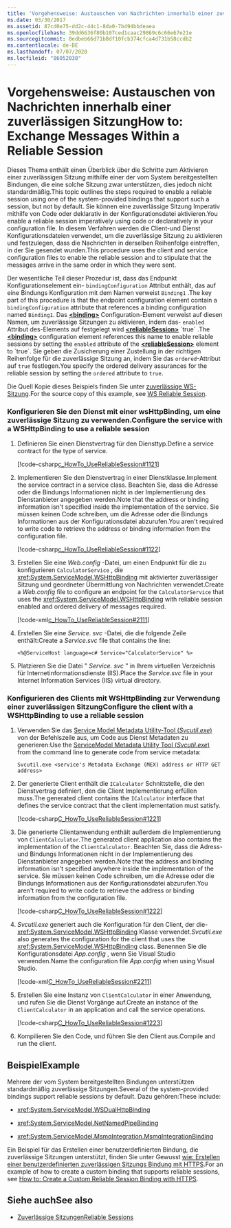 ```yaml
---
title: 'Vorgehensweise: Austauschen von Nachrichten innerhalb einer zuverlässigen Sitzung'
ms.date: 03/30/2017
ms.assetid: 87cd0e75-dd2c-44c1-8da0-7b494bbdeaea
ms.openlocfilehash: 39dd6636f80b107ced1caac29869c6c66e67e21e
ms.sourcegitcommit: 0edbeb66d71b8df10fcb374cfca4d731b58ccdb2
ms.contentlocale: de-DE
ms.lasthandoff: 07/07/2020
ms.locfileid: "86052038"
---
```

# <a name="how-to-exchange-messages-within-a-reliable-session"></a><span data-ttu-id="42748-102">Vorgehensweise: Austauschen von Nachrichten innerhalb einer zuverlässigen Sitzung</span><span class="sxs-lookup"><span data-stu-id="42748-102">How to: Exchange Messages Within a Reliable Session</span></span>

<span data-ttu-id="42748-103">Dieses Thema enthält einen Überblick über die Schritte zum Aktivieren einer zuverlässigen Sitzung mithilfe einer der vom System bereitgestellten Bindungen, die eine solche Sitzung zwar unterstützen, dies jedoch nicht standardmäßig.</span><span class="sxs-lookup"><span data-stu-id="42748-103">This topic outlines the steps required to enable a reliable session using one of the system-provided bindings that support such a session, but not by default.</span></span> <span data-ttu-id="42748-104">Sie können eine zuverlässige Sitzung Imperativ mithilfe von Code oder deklarativ in der Konfigurationsdatei aktivieren.</span><span class="sxs-lookup"><span data-stu-id="42748-104">You enable a reliable session imperatively using code or declaratively in your configuration file.</span></span> <span data-ttu-id="42748-105">In diesem Verfahren werden die Client-und Dienst Konfigurationsdateien verwendet, um die zuverlässige Sitzung zu aktivieren und festzulegen, dass die Nachrichten in derselben Reihenfolge eintreffen, in der Sie gesendet wurden.</span><span class="sxs-lookup"><span data-stu-id="42748-105">This procedure uses the client and service configuration files to enable the reliable session and to stipulate that the messages arrive in the same order in which they were sent.</span></span>

<span data-ttu-id="42748-106">Der wesentliche Teil dieser Prozedur ist, dass das Endpunkt Konfigurationselement ein- `bindingConfiguration` Attribut enthält, das auf eine Bindungs Konfiguration mit dem Namen verweist `Binding1` .</span><span class="sxs-lookup"><span data-stu-id="42748-106">The key part of this procedure is that the endpoint configuration element contain a `bindingConfiguration` attribute that references a binding configuration named `Binding1`.</span></span> <span data-ttu-id="42748-107">Das [**\<binding>**](../../configure-apps/file-schema/wcf/bindings.md) Configuration-Element verweist auf diesen Namen, um zuverlässige Sitzungen zu aktivieren, indem das- `enabled` Attribut des-Elements auf festgelegt wird [**\<reliableSession>**](https://docs.microsoft.com/previous-versions/dotnet/netframework-4.0/ms731302(v=vs.100)) `true` .</span><span class="sxs-lookup"><span data-stu-id="42748-107">The [**\<binding>**](../../configure-apps/file-schema/wcf/bindings.md) configuration element references this name to enable reliable sessions by setting the `enabled` attribute of the [**\<reliableSession>**](https://docs.microsoft.com/previous-versions/dotnet/netframework-4.0/ms731302(v=vs.100)) element to `true`.</span></span> <span data-ttu-id="42748-108">Sie geben die Zusicherung einer Zustellung in der richtigen Reihenfolge für die zuverlässige Sitzung an, indem Sie das `ordered`-Attribut auf `true` festlegen.</span><span class="sxs-lookup"><span data-stu-id="42748-108">You specify the ordered delivery assurances for the reliable session by setting the `ordered` attribute to `true`.</span></span>

<span data-ttu-id="42748-109">Die Quell Kopie dieses Beispiels finden Sie unter [zuverlässige WS-Sitzung](../samples/ws-reliable-session.md).</span><span class="sxs-lookup"><span data-stu-id="42748-109">For the source copy of this example, see [WS Reliable Session](../samples/ws-reliable-session.md).</span></span>

### <a name="configure-the-service-with-a-wshttpbinding-to-use-a-reliable-session"></a><span data-ttu-id="42748-110">Konfigurieren Sie den Dienst mit einer wsHttpBinding, um eine zuverlässige Sitzung zu verwenden.</span><span class="sxs-lookup"><span data-stu-id="42748-110">Configure the service with a WSHttpBinding to use a reliable session</span></span>

1. <span data-ttu-id="42748-111">Definieren Sie einen Dienstvertrag für den Diensttyp.</span><span class="sxs-lookup"><span data-stu-id="42748-111">Define a service contract for the type of service.</span></span>

   [!code-csharp[c_HowTo_UseReliableSession#1121](../../../../samples/snippets/csharp/VS_Snippets_CFX/c_howto_usereliablesession/cs/service.cs#1121)]

1. <span data-ttu-id="42748-112">Implementieren Sie den Dienstvertrag in einer Dienstklasse.</span><span class="sxs-lookup"><span data-stu-id="42748-112">Implement the service contract in a service class.</span></span> <span data-ttu-id="42748-113">Beachten Sie, dass die Adresse oder die Bindungs Informationen nicht in der Implementierung des Dienstanbieter angegeben werden.</span><span class="sxs-lookup"><span data-stu-id="42748-113">Note that the address or binding information isn't specified inside the implementation of the service.</span></span> <span data-ttu-id="42748-114">Sie müssen keinen Code schreiben, um die Adresse oder die Bindungs Informationen aus der Konfigurationsdatei abzurufen.</span><span class="sxs-lookup"><span data-stu-id="42748-114">You aren't required to write code to retrieve the address or binding information from the configuration file.</span></span>

   [!code-csharp[c_HowTo_UseReliableSession#1122](../../../../samples/snippets/csharp/VS_Snippets_CFX/c_howto_usereliablesession/cs/service.cs#1122)]

1. <span data-ttu-id="42748-115">Erstellen Sie eine *Web.config* -Datei, um einen Endpunkt für die zu konfigurieren `CalculatorService` , die <xref:System.ServiceModel.WSHttpBinding> mit aktivierter zuverlässiger Sitzung und geordneter Übermittlung von Nachrichten verwendet.</span><span class="sxs-lookup"><span data-stu-id="42748-115">Create a *Web.config* file to configure an endpoint for the `CalculatorService` that uses the <xref:System.ServiceModel.WSHttpBinding> with reliable session enabled and ordered delivery of messages required.</span></span>

   [!code-xml[c_HowTo_UseReliableSession#2111](../../../../samples/snippets/csharp/VS_Snippets_CFX/c_howto_usereliablesession/common/web.config#2111)]

1. <span data-ttu-id="42748-116">Erstellen Sie eine *Service. svc* -Datei, die die folgende Zeile enthält:</span><span class="sxs-lookup"><span data-stu-id="42748-116">Create a *Service.svc* file that contains the line:</span></span>

   ```aspx-csharp
   <%@ServiceHost language=c# Service="CalculatorService" %>
   ```

1. <span data-ttu-id="42748-117">Platzieren Sie die Datei " *Service. svc* " in Ihrem virtuellen Verzeichnis für Internetinformationsdienste (IIS).</span><span class="sxs-lookup"><span data-stu-id="42748-117">Place the *Service.svc* file in your Internet Information Services (IIS) virtual directory.</span></span>

### <a name="configure-the-client-with-a-wshttpbinding-to-use-a-reliable-session"></a><span data-ttu-id="42748-118">Konfigurieren des Clients mit WSHttpBinding zur Verwendung einer zuverlässigen Sitzung</span><span class="sxs-lookup"><span data-stu-id="42748-118">Configure the client with a WSHttpBinding to use a reliable session</span></span>

1. <span data-ttu-id="42748-119">Verwenden Sie das [Service Model Metadata Utility-Tool (*Svcutil.exe*)](../servicemodel-metadata-utility-tool-svcutil-exe.md) von der Befehlszeile aus, um Code aus Dienst Metadaten zu generieren:</span><span class="sxs-lookup"><span data-stu-id="42748-119">Use the [ServiceModel Metadata Utility Tool (*Svcutil.exe*)](../servicemodel-metadata-utility-tool-svcutil-exe.md) from the command line to generate code from service metadata:</span></span>

   ```console
   Svcutil.exe <service's Metadata Exchange (MEX) address or HTTP GET address>
   ```

1. <span data-ttu-id="42748-120">Der generierte Client enthält die `ICalculator` Schnittstelle, die den Dienstvertrag definiert, den die Client Implementierung erfüllen muss.</span><span class="sxs-lookup"><span data-stu-id="42748-120">The generated client contains the `ICalculator` interface that defines the service contract that the client implementation must satisfy.</span></span>

   [!code-csharp[C_HowTo_UseReliableSession#1221](../../../../samples/snippets/csharp/VS_Snippets_CFX/c_howto_usereliablesession/cs/client.cs#1221)]

1. <span data-ttu-id="42748-121">Die generierte Clientanwendung enthält außerdem die Implementierung von `ClientCalculator`.</span><span class="sxs-lookup"><span data-stu-id="42748-121">The generated client application also contains the implementation of the `ClientCalculator`.</span></span> <span data-ttu-id="42748-122">Beachten Sie, dass die Adress-und Bindungs Informationen nicht in der Implementierung des Dienstanbieter angegeben werden.</span><span class="sxs-lookup"><span data-stu-id="42748-122">Note that the address and binding information isn't specified anywhere inside the implementation of the service.</span></span> <span data-ttu-id="42748-123">Sie müssen keinen Code schreiben, um die Adresse oder die Bindungs Informationen aus der Konfigurationsdatei abzurufen.</span><span class="sxs-lookup"><span data-stu-id="42748-123">You aren't required to write code to retrieve the address or binding information from the configuration file.</span></span>

   [!code-csharp[C_HowTo_UseReliableSession#1222](../../../../samples/snippets/csharp/VS_Snippets_CFX/c_howto_usereliablesession/cs/client.cs#1222)]

1. <span data-ttu-id="42748-124">*Svcutil.exe* generiert auch die Konfiguration für den Client, der die- <xref:System.ServiceModel.WSHttpBinding> Klasse verwendet.</span><span class="sxs-lookup"><span data-stu-id="42748-124">*Svcutil.exe* also generates the configuration for the client that uses the <xref:System.ServiceModel.WSHttpBinding> class.</span></span> <span data-ttu-id="42748-125">Benennen Sie die Konfigurationsdatei *App.config* , wenn Sie Visual Studio verwenden.</span><span class="sxs-lookup"><span data-stu-id="42748-125">Name the configuration file *App.config* when using Visual Studio.</span></span>

   [!code-xml[C_HowTo_UseReliableSession#2211](../../../../samples/snippets/csharp/VS_Snippets_CFX/c_howto_usereliablesession/common/app.config#2211)]

1. <span data-ttu-id="42748-126">Erstellen Sie eine Instanz von `ClientCalculator` in einer Anwendung, und rufen Sie die Dienst Vorgänge auf.</span><span class="sxs-lookup"><span data-stu-id="42748-126">Create an instance of the `ClientCalculator` in an application and call the service operations.</span></span>

   [!code-csharp[C_HowTo_UseReliableSession#1223](../../../../samples/snippets/csharp/VS_Snippets_CFX/c_howto_usereliablesession/cs/client.cs#1223)]

1. <span data-ttu-id="42748-127">Kompilieren Sie den Code, und führen Sie den Client aus.</span><span class="sxs-lookup"><span data-stu-id="42748-127">Compile and run the client.</span></span>

## <a name="example"></a><span data-ttu-id="42748-128">Beispiel</span><span class="sxs-lookup"><span data-stu-id="42748-128">Example</span></span>

<span data-ttu-id="42748-129">Mehrere der vom System bereitgestellten Bindungen unterstützen standardmäßig zuverlässige Sitzungen.</span><span class="sxs-lookup"><span data-stu-id="42748-129">Several of the system-provided bindings support reliable sessions by default.</span></span> <span data-ttu-id="42748-130">Dazu gehören:</span><span class="sxs-lookup"><span data-stu-id="42748-130">These include:</span></span>

- <xref:System.ServiceModel.WSDualHttpBinding>

- <xref:System.ServiceModel.NetNamedPipeBinding>

- <xref:System.ServiceModel.MsmqIntegration.MsmqIntegrationBinding>

<span data-ttu-id="42748-131">Ein Beispiel für das Erstellen einer benutzerdefinierten Bindung, die zuverlässige Sitzungen unterstützt, finden Sie unter Gewusst [wie: Erstellen einer benutzerdefinierten zuverlässigen Sitzungs Bindung mit HTTPS](how-to-create-a-custom-reliable-session-binding-with-https.md).</span><span class="sxs-lookup"><span data-stu-id="42748-131">For an example of how to create a custom binding that supports reliable sessions, see [How to: Create a Custom Reliable Session Binding with HTTPS](how-to-create-a-custom-reliable-session-binding-with-https.md).</span></span>

## <a name="see-also"></a><span data-ttu-id="42748-132">Siehe auch</span><span class="sxs-lookup"><span data-stu-id="42748-132">See also</span></span>

- [<span data-ttu-id="42748-133">Zuverlässige Sitzungen</span><span class="sxs-lookup"><span data-stu-id="42748-133">Reliable Sessions</span></span>](reliable-sessions.md)
